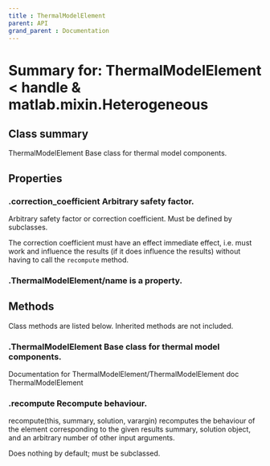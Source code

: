 ```yaml
---
title : ThermalModelElement
parent: API
grand_parent : Documentation
---
```

# Summary for: **ThermalModelElement**  < handle & matlab.mixin.Heterogeneous

## Class summary

ThermalModelElement Base class for thermal model components.

## Properties

### .**correction_coefficient** Arbitrary safety factor.

Arbitrary safety factor or correction coefficient. Must be
defined by subclasses.

The correction coefficient must have an effect immediate effect,
i.e. must work and influence the results (if it does influence
the results) without having to call the `recompute` method.

### .ThermalModelElement/**name** is a property.


## Methods

Class methods are listed below. Inherited methods are not included.

### .**ThermalModelElement** Base class for thermal model components.
Documentation for ThermalModelElement/ThermalModelElement
doc ThermalModelElement

### .**recompute** Recompute behaviour.

recompute(this, summary, solution, varargin) recomputes the
behaviour of the element corresponding to the given results
summary, solution object, and an arbitrary number of other
input arguments.

Does nothing by default; must be subclassed.


